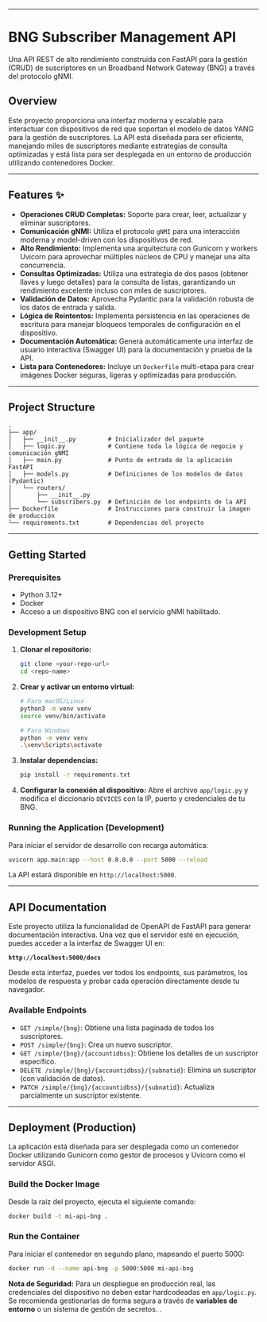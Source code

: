 
-----

# BNG Subscriber Management API

Una API REST de alto rendimiento construida con FastAPI para la gestión (CRUD) de suscriptores en un Broadband Network Gateway (BNG) a través del protocolo gNMI.

## Overview

Este proyecto proporciona una interfaz moderna y escalable para interactuar con dispositivos de red que soportan el modelo de datos YANG para la gestión de suscriptores. La API está diseñada para ser eficiente, manejando miles de suscriptores mediante estrategias de consulta optimizadas y está lista para ser desplegada en un entorno de producción utilizando contenedores Docker.

-----

## Features ✨

  * **Operaciones CRUD Completas:** Soporte para crear, leer, actualizar y eliminar suscriptores.
  * **Comunicación gNMI:** Utiliza el protocolo `gNMI` para una interacción moderna y model-driven con los dispositivos de red.
  * **Alto Rendimiento:** Implementa una arquitectura con Gunicorn y workers Uvicorn para aprovechar múltiples núcleos de CPU y manejar una alta concurrencia.
  * **Consultas Optimizadas:** Utiliza una estrategia de dos pasos (obtener llaves y luego detalles) para la consulta de listas, garantizando un rendimiento excelente incluso con miles de suscriptores.
  * **Validación de Datos:** Aprovecha Pydantic para la validación robusta de los datos de entrada y salida.
  * **Lógica de Reintentos:** Implementa persistencia en las operaciones de escritura para manejar bloqueos temporales de configuración en el dispositivo.
  * **Documentación Automática:** Genera automáticamente una interfaz de usuario interactiva (Swagger UI) para la documentación y prueba de la API.
  * **Lista para Contenedores:** Incluye un `Dockerfile` multi-etapa para crear imágenes Docker seguras, ligeras y optimizadas para producción.

-----

## Project Structure

```
.
├── app/
│   ├── __init__.py         # Inicializador del paquete
│   ├── logic.py            # Contiene toda la lógica de negocio y comunicación gNMI
│   ├── main.py             # Punto de entrada de la aplicación FastAPI
│   ├── models.py           # Definiciones de los modelos de datos (Pydantic)
│   └── routers/
│       ├── __init__.py
│       └── subscribers.py  # Definición de los endpoints de la API
├── Dockerfile              # Instrucciones para construir la imagen de producción
└── requirements.txt        # Dependencias del proyecto
```

-----

## Getting Started

### Prerequisites

  * Python 3.12+
  * Docker
  * Acceso a un dispositivo BNG con el servicio gNMI habilitado.

### Development Setup

1.  **Clonar el repositorio:**

    ```bash
    git clone <your-repo-url>
    cd <repo-name>
    ```

2.  **Crear y activar un entorno virtual:**

    ```bash
    # Para macOS/Linux
    python3 -m venv venv
    source venv/bin/activate

    # Para Windows
    python -m venv venv
    .\venv\Scripts\activate
    ```

3.  **Instalar dependencias:**

    ```bash
    pip install -r requirements.txt
    ```

4.  **Configurar la conexión al dispositivo:**
    Abre el archivo `app/logic.py` y modifica el diccionario `DEVICES` con la IP, puerto y credenciales de tu BNG.

### Running the Application (Development)

Para iniciar el servidor de desarrollo con recarga automática:

```bash
uvicorn app.main:app --host 0.0.0.0 --port 5000 --reload
```

La API estará disponible en `http://localhost:5000`.

-----

## API Documentation

Este proyecto utiliza la funcionalidad de OpenAPI de FastAPI para generar documentación interactiva. Una vez que el servidor esté en ejecución, puedes acceder a la interfaz de Swagger UI en:

**`http://localhost:5000/docs`**

Desde esta interfaz, puedes ver todos los endpoints, sus parámetros, los modelos de respuesta y probar cada operación directamente desde tu navegador.

### Available Endpoints

  * `GET /simple/{bng}`: Obtiene una lista paginada de todos los suscriptores.
  * `POST /simple/{bng}`: Crea un nuevo suscriptor.
  * `GET /simple/{bng}/{accountidbss}`: Obtiene los detalles de un suscriptor específico.
  * `DELETE /simple/{bng}/{accountidbss}/{subnatid}`: Elimina un suscriptor (con validación de datos).
  * `PATCH /simple/{bng}/{accountidbss}/{subnatid}`: Actualiza parcialmente un suscriptor existente.

-----

## Deployment (Production)

La aplicación está diseñada para ser desplegada como un contenedor Docker utilizando Gunicorn como gestor de procesos y Uvicorn como el servidor ASGI.

### Build the Docker Image

Desde la raíz del proyecto, ejecuta el siguiente comando:

```bash
docker build -t mi-api-bng .
```

### Run the Container

Para iniciar el contenedor en segundo plano, mapeando el puerto 5000:

```bash
docker run -d --name api-bng -p 5000:5000 mi-api-bng
```

**Nota de Seguridad:** Para un despliegue en producción real, las credenciales del dispositivo no deben estar hardcodeadas en `app/logic.py`. Se recomienda gestionarlas de forma segura a través de **variables de entorno** o un sistema de gestión de secretos.
.
